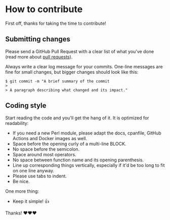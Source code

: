 # How to contribute

First off, thanks for taking the time to contribute!

## Submitting changes

Please send a GitHub Pull Request with a clear list of what you've done (read more about [pull requests](http://help.github.com/pull-requests/)).

Always write a clear log message for your commits. One-line messages are fine for small changes, but bigger changes should look like this:

```
$ git commit -m "A brief summary of the commit
> 
> A paragraph describing what changed and its impact."
```

## Coding style

Start reading the code and you'll get the hang of it. It is optimized for readability:

* If you need a new Perl module, please adapt the docs, cpanfile, GitHub Actions and Docker images as well.
* Space before the opening curly of a multi-line BLOCK.
* No space before the semicolon.
* Space around most operators.
* No space between function name and its opening parenthesis.
* Line up corresponding things vertically, especially if it'd be too long to fit on one line anyway.
* Please use tabs to indent.
* Be nice.

One more thing:

* Keep it simple! 👍

Thanks! ❤️❤️❤️
